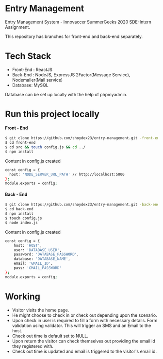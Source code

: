 # Entry Management
Entry Management System - Innovaccer SummerGeeks 2020 SDE-Intern Assignment.

This repository has branches for front-end and back-end separately.

# Tech Stack
- Front-End : ReactJS
- Back-End : NodeJS, ExpressJS 2Factor(Message Service), Nodemailer(Mail service)
- Database: MySQL 

Database can be set up locally with the help of phpmyadmin.

# Run this project locally

#### Front - End
```sh
$ git clone https://github.com/shoydex23/entry-management.git -front-end
$ cd front-end
$ cd src && touch config.js && cd ../
$ npm install
```

Content in config.js created

```sh
const config = {
  host: 'NODE_SERVER_URL_PATH' // http://localhost:5000
};
module.exports = config;
```
#### Back - End
```sh
$ git clone https://github.com/shoydex23/entry-management.git -back-end
$ cd back-end
$ npm install
$ touch config.js
$ node index.js
```

Content in config.js created

```sh
const config = {
    host: 'HOST',
    user: 'DATABASE_USER',
    password: 'DATABASE_PASSWORD',
    database: 'DATABASE_NAME',
    email: 'GMAIL_ID',
    pass: 'GMAIL_PASSWORD'
};
module.exports = config;
```

# Working

- Visitor visits the home page.
- He might choose to check in or check out depending upon the scenario.
- Upon check in user is required to fill a form with necessary details. Form validation using validator. This will trigger an SMS and an Email to the host.
- Check out time is default set to NULL.
- Upon return the visitor can check themselves out providing the email id they registered with.
- Check out time is updated and email is triggered to the visitor's email id.
